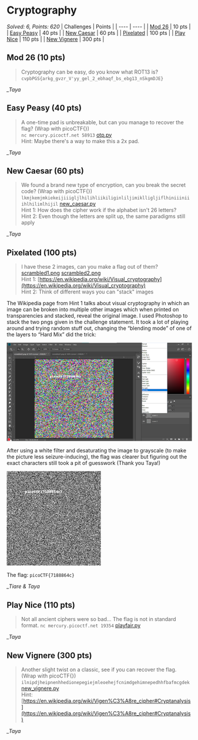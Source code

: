 # Cryptography

*Solved: 6, Points: 620*
| Challenges | Points |
| ---- | ---- |
| [Mod 26](#mod-26-10-pts) | 10 pts |
| [Easy Peasy](#easy-peasy-40-pts) | 40 pts |
| [New Caesar](#new-caesar-60-pts) | 60 pts |
| [Pixelated](#pixelated-100-pts) | 100 pts |
| [Play Nice](#play-nice-110-pts) | 110 pts |
| [New Vignere](#new-vignere-300-pts) | 300 pts |


## Mod 26 (10 pts)

>Cryptography can be easy, do you know what ROT13 is? `cvpbPGS{arkg_gvzr_V'yy_gel_2_ebhaqf_bs_ebg13_nSkgmDJE}`  

*_Taya*

## Easy Peasy (40 pts)

>A one-time pad is unbreakable, but can you manage to recover the flag? (Wrap with picoCTF{})  
`nc mercury.picoctf.net 58913` [otp.py](https://mercury.picoctf.net/static/e87ba627b72932bdb57b31bbac3c22c5/otp.py)  
Hint: Maybe there's a way to make this a 2x pad.

*_Taya*

## New Caesar (60 pts)

>We found a brand new type of encryption, can you break the secret code? (Wrap with picoCTF{})  
`lkmjkemjmkiekeijiiigljlhilihliikiliginliljimiklligljiflhiniiiniiihlhilimlhijil` [new_caesar.py](https://mercury.picoctf.net/static/c9043977604318594ab73d126a01d0b1/new_caesar.py)  
Hint 1: How does the cipher work if the alphabet isn't 26 letters?  
Hint 2: Even though the letters are split up, the same paradigms still apply  

*_Taya*

## Pixelated (100 pts)

>I have these 2 images, can you make a flag out of them? [scrambled1.png](https://mercury.picoctf.net/static/9f2d081f12c05202359632c1989e7927/scrambled1.png) [scrambled2.png](https://mercury.picoctf.net/static/9f2d081f12c05202359632c1989e7927/scrambled2.png)  
Hint 1: [https://en.wikipedia.org/wiki/Visual_cryptography](https://en.wikipedia.org/wiki/Visual_cryptography)  
Hint 2: Think of different ways you can "stack" images  

The Wikipedia page from Hint 1 talks about visual cryptography in which an image can be broken into multiple other images which when printed on transparencies and stacked, reveal the original image.
I used Photoshop to stack the two pngs given in the challenge statement.
It took a lot of playing around and trying random stuff out, changing the “blending mode” of one of the layers to “Hard Mix” did the trick:

![pixelated 1](./pictures/pixelated-1.png "stacking the two images") 

After using a white filter and desaturating the image to grayscale (to make the picture less seizure-inducing), the flag was clearer but figuring out the exact characters still took a pit of guesswork (Thank you Taya!)

![pixelated 2](./pictures/pixelated-2.png "the flag") 

The flag: `picoCTF{7188864c}`  

*_Tiare & Taya*

## Play Nice (110 pts)

>Not all ancient ciphers were so bad... The flag is not in standard format. `nc mercury.picoctf.net 19354` [playfair.py](https://mercury.picoctf.net/static/9ea1604c8767cd6545948ad54670c2bf/playfair.py)  

*_Taya*

## New Vignere (300 pts)

>Another slight twist on a classic, see if you can recover the flag. (Wrap with picoCTF{})  
`ilnipdjheipnenhhedionepegiejmleoehejfcnimdgehimnepedhhfbafmcgdek` [new_vignere.py](https://mercury.picoctf.net/static/d86ead586609c44b84b04e08966a4d35/new_vignere.py)  
Hint: [https://en.wikipedia.org/wiki/Vigen%C3%A8re_cipher#Cryptanalysis](https://en.wikipedia.org/wiki/Vigen%C3%A8re_cipher#Cryptanalysis)  

*_Taya*